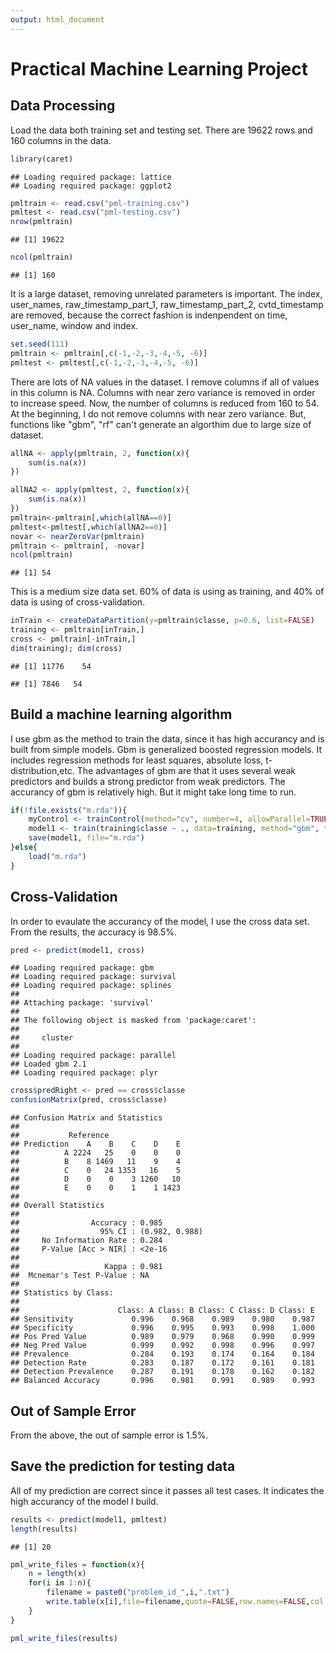 ```yaml
---
output: html_document
---
```

# Practical Machine Learning Project

## Data Processing

Load the data both training set and testing set. There are 19622 rows and 160 columns in the data.

```r
library(caret)
```

```
## Loading required package: lattice
## Loading required package: ggplot2
```

```r
pmltrain <- read.csv("pml-training.csv")
pmltest <- read.csv("pml-testing.csv")
nrow(pmltrain)
```

```
## [1] 19622
```

```r
ncol(pmltrain)
```

```
## [1] 160
```

It is a large dataset, removing unrelated parameters is important. The index, user_names, raw_timestamp_part_1, raw_timestamp_part_2, cvtd_timestamp are removed, because the correct fashion is indenpendent on time, user_name, window and index. 


```r
set.seed(111)
pmltrain <- pmltrain[,c(-1,-2,-3,-4,-5, -6)]
pmltest <- pmltest[,c(-1,-2,-3,-4,-5, -6)]
```

There are lots of NA values in the dataset. I remove columns if all of values in this column is NA. Columns with near zero variance is removed in order to increase speed. Now, the number of columns is reduced from 160 to 54. At the beginning, I do not remove columns with near zero variance. But, functions like "gbm", "rf" can't generate an algorthim due to large size of dataset. 

```r
allNA <- apply(pmltrain, 2, function(x){
    sum(is.na(x))
})

allNA2 <- apply(pmltest, 2, function(x){
    sum(is.na(x))
})
pmltrain<-pmltrain[,which(allNA==0)]
pmltest<-pmltest[,which(allNA2==0)]
novar <- nearZeroVar(pmltrain)
pmltrain <- pmltrain[, -novar]
ncol(pmltrain)
```

```
## [1] 54
```

This is a medium size data set. 60% of data is using as training, and 40% of data is using of cross-validation.


```r
inTrain <- createDataPartition(y=pmltrain$classe, p=0.6, list=FALSE)
training <- pmltrain[inTrain,]
cross <- pmltrain[-inTrain,]
dim(training); dim(cross)
```

```
## [1] 11776    54
```

```
## [1] 7846   54
```

## Build a machine learning algorithm

I use gbm as the method to train the data, since it has high accurancy and is built from simple models. Gbm is generalized boosted regression models. It includes regression methods for least squares, absolute loss, t-distribution,etc. The advantages of gbm are that it uses several weak predictors and builds a strong predictor from weak predictors. The accurancy of gbm is relatively high. But it might take long time to run.



```r
if(!file.exists("m.rda")){
    myControl <- trainControl(method="cv", number=4, allowParallel=TRUE)
    model1 <- train(training$classe ~ ., data=training, method="gbm", trControl=myControl)
    save(model1, file="m.rda")
}else{
    load("m.rda")
}
```

## Cross-Validation
In order to evaulate the accurancy of the model, I use the cross data set. From the results, the accuracy is 98.5%.

```r
pred <- predict(model1, cross)
```

```
## Loading required package: gbm
## Loading required package: survival
## Loading required package: splines
## 
## Attaching package: 'survival'
## 
## The following object is masked from 'package:caret':
## 
##     cluster
## 
## Loading required package: parallel
## Loaded gbm 2.1
## Loading required package: plyr
```

```r
cross$predRight <- pred == cross$classe
confusionMatrix(pred, cross$classe)
```

```
## Confusion Matrix and Statistics
## 
##           Reference
## Prediction    A    B    C    D    E
##          A 2224   25    0    0    0
##          B    8 1469   11    9    4
##          C    0   24 1353   16    5
##          D    0    0    3 1260   10
##          E    0    0    1    1 1423
## 
## Overall Statistics
##                                         
##                Accuracy : 0.985         
##                  95% CI : (0.982, 0.988)
##     No Information Rate : 0.284         
##     P-Value [Acc > NIR] : <2e-16        
##                                         
##                   Kappa : 0.981         
##  Mcnemar's Test P-Value : NA            
## 
## Statistics by Class:
## 
##                      Class: A Class: B Class: C Class: D Class: E
## Sensitivity             0.996    0.968    0.989    0.980    0.987
## Specificity             0.996    0.995    0.993    0.998    1.000
## Pos Pred Value          0.989    0.979    0.968    0.990    0.999
## Neg Pred Value          0.999    0.992    0.998    0.996    0.997
## Prevalence              0.284    0.193    0.174    0.164    0.184
## Detection Rate          0.283    0.187    0.172    0.161    0.181
## Detection Prevalence    0.287    0.191    0.178    0.162    0.182
## Balanced Accuracy       0.996    0.981    0.991    0.989    0.993
```

## Out of Sample Error

From the above, the out of sample error is 1.5%.

## Save the prediction for testing data

All of my prediction are correct since it passes all test cases. It indicates the high accurancy of the model I build.

```r
results <- predict(model1, pmltest)
length(results)
```

```
## [1] 20
```

```r
pml_write_files = function(x){
    n = length(x)
    for(i in 1:n){
        filename = paste0("problem_id_",i,".txt")
        write.table(x[i],file=filename,quote=FALSE,row.names=FALSE,col.names=FALSE)
    }
}

pml_write_files(results)
```
